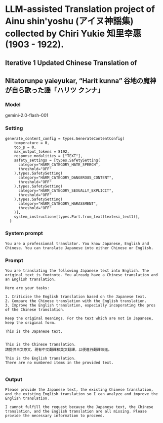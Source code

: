 # LLM-assisted Translation project of Ainu shin'yoshu (アイヌ神謡集) collected by Chiri Yukie 知里幸惠 (1903 - 1922).

## Iterative 1 Updated Chinese Translation of

## Nitatorunpe yaieyukar, “Harit kunna” 谷地の魔神が自ら歌った謡「ハリツ クンナ」

### Model
gemini-2.0-flash-001

### Setting
```
generate_content_config = types.GenerateContentConfig(
    temperature = 0,
    top_p = 0,
    max_output_tokens = 8192,
    response_modalities = ["TEXT"],
    safety_settings = [types.SafetySetting(
      category="HARM_CATEGORY_HATE_SPEECH",
      threshold="OFF"
    ),types.SafetySetting(
      category="HARM_CATEGORY_DANGEROUS_CONTENT",
      threshold="OFF"
    ),types.SafetySetting(
      category="HARM_CATEGORY_SEXUALLY_EXPLICIT",
      threshold="OFF"
    ),types.SafetySetting(
      category="HARM_CATEGORY_HARASSMENT",
      threshold="OFF"
    )],
    system_instruction=[types.Part.from_text(text=si_text1)],
  )
```

### System prompt
```
You are a professional translator. You know Japanese, English and Chinese. You can translate Japanese into either Chinese or English.
```

### Prompt
```
You are translating the following Japanese text into English. The original text is footnote. You already have a Chinese translation and an English translation.

Here are your tasks:

1. Criticise the English translation based on the Japanese text. 
2. Compare the Chinese translation with the English translation.
3. Improve the English translation, especially incoporating the pros of the Chinese translation.

Keep the original meanings. For the text which are not in Japanese, keep the original form.

This is the Japanese text.


This is the Chinese translation.
請提供日文原文、現有中文翻譯和英文翻譯，以便進行翻譯改進。

This is the English translation.
There are no numbered items in the provided text.


```

### Output
```
Please provide the Japanese text, the existing Chinese translation, and the existing English translation so I can analyze and improve the English translation.

I cannot fulfill the request because the Japanese text, the Chinese translation, and the English translation are all missing. Please provide the necessary information to proceed.
```

